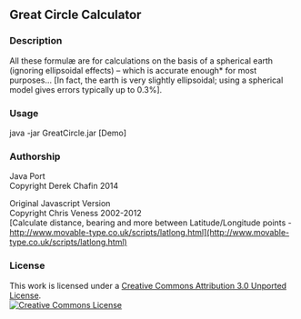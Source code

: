 ## Great Circle Calculator

### Description
All these formulæ are for calculations on the basis of a spherical earth (ignoring ellipsoidal effects) – which is accurate enough* for most purposes… [In fact, the earth is very slightly ellipsoidal; using a spherical model gives errors typically up to 0.3%].

### Usage
java -jar GreatCircle.jar [Demo]

### Authorship
Java Port  
Copyright Derek Chafin 2014  

Original Javascript Version  
Copyright Chris Veness 2002-2012  
[Calculate distance, bearing and more between Latitude/Longitude points - http://www.movable-type.co.uk/scripts/latlong.html](http://www.movable-type.co.uk/scripts/latlong.html)

### License
This work is licensed under a <a rel="license" href="http://creativecommons.org/licenses/by/3.0/">Creative Commons Attribution 3.0 Unported License</a>.  
<a rel="license" href="http://creativecommons.org/licenses/by/3.0/"><img alt="Creative Commons License" style="border-width:0" src="http://i.creativecommons.org/l/by/3.0/88x31.png" /></a>
